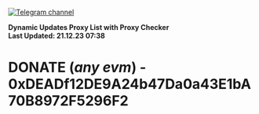 [![Telegram channel](https://img.shields.io/endpoint?url=https://runkit.io/damiankrawczyk/telegram-badge/branches/master?url=https://t.me/n4z4v0d)](https://t.me/n4z4v0d) 

**Dynamic Updates Proxy List with Proxy Checker**  
**Last Updated: 21.12.23 07:38**

# DONATE (_any evm_) - 0xDEADf12DE9A24b47Da0a43E1bA70B8972F5296F2
